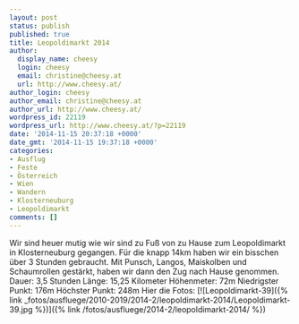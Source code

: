 ```yaml
---
layout: post
status: publish
published: true
title: Leopoldimarkt 2014
author:
  display_name: cheesy
  login: cheesy
  email: christine@cheesy.at
  url: http://www.cheesy.at/
author_login: cheesy
author_email: christine@cheesy.at
author_url: http://www.cheesy.at/
wordpress_id: 22119
wordpress_url: http://www.cheesy.at/?p=22119
date: '2014-11-15 20:37:18 +0000'
date_gmt: '2014-11-15 19:37:18 +0000'
categories:
- Ausflug
- Feste
- Österreich
- Wien
- Wandern
- Klosterneuburg
- Leopoldimarkt
comments: []
---
```

Wir sind heuer mutig wie wir sind zu Fuß von zu Hause zum Leopoldimarkt in Klosterneuburg gegangen. Für die knapp 14km haben wir ein bisschen über 3 Stunden gebraucht. Mit Punsch, Langos, Maiskolben und Schaumrollen gestärkt, haben wir dann den Zug nach Hause genommen.
Dauer: 3,5 Stunden
Länge: 15,25 Kilometer
Höhenmeter: 72m
Niedrigster Punkt: 176m
Höchster Punkt: 248m
Hier die Fotos:
[![Leopoldimarkt-39]({% link _fotos/ausfluege/2010-2019/2014-2/leopoldimarkt-2014/Leopoldimarkt-39.jpg %})]({% link /fotos/ausfluege/2014-2/leopoldimarkt-2014/ %})
